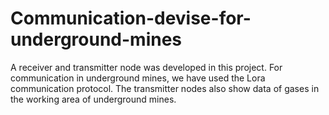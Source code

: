 # Communication-devise-for-underground-mines
A receiver and transmitter node was developed in this project. For communication in underground mines, we have used the Lora communication protocol. The transmitter nodes also show data of gases in the working area of underground mines.
